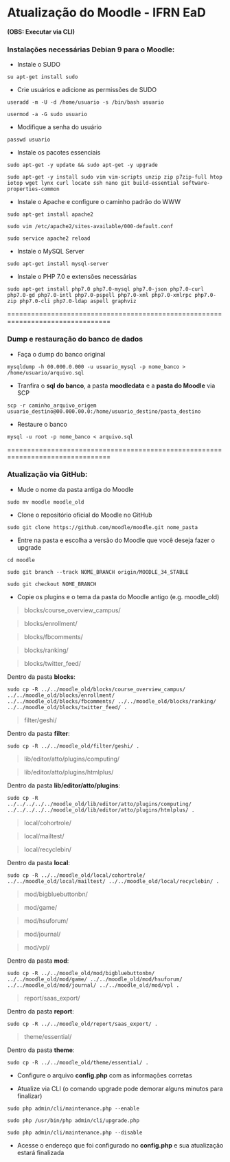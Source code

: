 # Atualização do Moodle - IFRN EaD
**(OBS: Executar via CLI)**

### Instalações necessárias Debian 9 para o Moodle:

* Instale o SUDO
```shell
su apt-get install sudo
```

* Crie usuários e adicione as permissões de SUDO
```shell
useradd -m -U -d /home/usuario -s /bin/bash usuario

usermod -a -G sudo usuario
```

* Modifique a senha do usuário
```shell
passwd usuario
```

* Instale os pacotes essenciais
```shell
sudo apt-get -y update && sudo apt-get -y upgrade

sudo apt-get -y install sudo vim vim-scripts unzip zip p7zip-full htop iotop wget lynx curl locate ssh nano git build-essential software-properties-common
```

* Instale o Apache e configure o caminho padrão do WWW
```shell
sudo apt-get install apache2

sudo vim /etc/apache2/sites-available/000-default.conf

sudo service apache2 reload
```

* Instale o MySQL Server
```shell
sudo apt-get install mysql-server
```

* Instale o PHP 7.0 e extensões necessárias
```shell
sudo apt-get install php7.0 php7.0-mysql php7.0-json php7.0-curl php7.0-gd php7.0-intl php7.0-pspell php7.0-xml php7.0-xmlrpc php7.0-zip php7.0-cli php7.0-ldap aspell graphviz
```

================================================================================

### Dump e restauração do banco de dados

* Faça o dump do banco original
```shell
mysqldump -h 00.000.0.000 -u usuario_mysql -p nome_banco > /home/usuario/arquivo.sql
```

* Tranfira o **sql do banco**, a pasta **moodledata** e a **pasta do Moodle** via SCP
```shell
scp -r caminho_arquivo_origem usuario_destino@00.000.00.0:/home/usuario_destino/pasta_destino
```

* Restaure o banco
```shell
mysql -u root -p nome_banco < arquivo.sql
```

================================================================================

### Atualização via GitHub:

* Mude o nome da pasta antiga do Moodle
```shell
sudo mv moodle moodle_old
````

* Clone o repositório oficial do Moodle no GitHub
```shell
sudo git clone https://github.com/moodle/moodle.git nome_pasta
```

* Entre na pasta e escolha a versão do Moodle que você deseja fazer o upgrade
```shell
cd moodle

sudo git branch --track NOME_BRANCH origin/MOODLE_34_STABLE

sudo git checkout NOME_BRANCH
```

* Copie os plugins e o tema da pasta do Moodle antigo (e.g. moodle_old)

>blocks/course_overview_campus/

>blocks/enrollment/

>blocks/fbcomments/

>blocks/ranking/

>blocks/twitter_feed/

Dentro da pasta **blocks**:
```shell
sudo cp -R ../../moodle_old/blocks/course_overview_campus/ ../../moodle_old/blocks/enrollment/ ../../moodle_old/blocks/fbcomments/ ../../moodle_old/blocks/ranking/ ../../moodle_old/blocks/twitter_feed/ .
```

>filter/geshi/

Dentro da pasta **filter**:
```shell
sudo cp -R ../../moodle_old/filter/geshi/ .
```

>lib/editor/atto/plugins/computing/

>lib/editor/atto/plugins/htmlplus/

Dentro da pasta **lib/editor/atto/plugins**:
```shell
sudo cp -R ../../../../../moodle_old/lib/editor/atto/plugins/computing/ ../../../../../moodle_old/lib/editor/atto/plugins/htmlplus/ .
```

>local/cohortrole/

>local/mailtest/

>local/recyclebin/

Dentro da pasta **local**:
```shell
sudo cp -R ../../moodle_old/local/cohortrole/ ../../moodle_old/local/mailtest/ ../../moodle_old/local/recyclebin/ .
```

>mod/bigbluebuttonbn/

>mod/game/

>mod/hsuforum/

>mod/journal/

>mod/vpl/

Dentro da pasta **mod**:
```shell
sudo cp -R ../../moodle_old/mod/bigbluebuttonbn/ ../../moodle_old/mod/game/ ../../moodle_old/mod/hsuforum/ ../../moodle_old/mod/journal/ ../../moodle_old/mod/vpl .
```

>report/saas_export/

Dentro da pasta **report**:
```shell
sudo cp -R ../../moodle_old/report/saas_export/ .
```

>theme/essential/

Dentro da pasta **theme**:
```shell
sudo cp -R ../../moodle_old/theme/essential/ .
```

* Configure o arquivo **config.php** com as informações corretas


* Atualize via CLI (o comando upgrade pode demorar alguns minutos para finalizar)
```shell
sudo php admin/cli/maintenance.php --enable

sudo php /usr/bin/php admin/cli/upgrade.php

sudo php admin/cli/maintenance.php --disable
````

* Acesse o endereço que foi configurado no **config.php** e sua atualização estará finalizada
